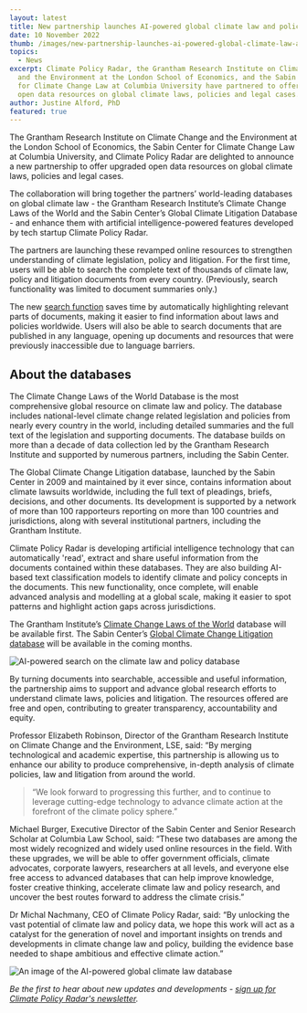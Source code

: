 ```yaml
---
layout: latest
title: New partnership launches AI-powered global climate law and policy database
date: 10 November 2022
thumb: /images/new-partnership-launches-ai-powered-global-climate-law-and-policy-database/climate-policy-radar-ai-climate-law-and-policy-tool.png
topics:
  - News
excerpt: Climate Policy Radar, the Grantham Research Institute on Climate Change
  and the Environment at the London School of Economics, and the Sabin Center
  for Climate Change Law at Columbia University have partnered to offer upgraded
  open data resources on global climate laws, policies and legal cases.
author: Justine Alford, PhD
featured: true
---
```

The Grantham Research Institute on Climate Change and the Environment at the London School of Economics, the Sabin Center for Climate Change Law at Columbia University, and Climate Policy Radar are delighted to announce a new partnership to offer upgraded open data resources on global climate laws, policies and legal cases. 

The collaboration will bring together the partners’ world-leading databases on global climate law - the Grantham Research Institute’s Climate Change Laws of the World and the Sabin Center’s Global Climate Litigation Database - and enhance them with artificial intelligence-powered features developed by tech startup Climate Policy Radar. 

The partners are launching these revamped online resources to strengthen understanding of climate legislation, policy and litigation. For the first time, users will be able to search the complete text of thousands of climate law, policy and litigation documents from every country. (Previously, search functionality was limited to document summaries only.) 

The new [search function](https://climatepolicyradar.org/latest/building-natural-language-search-for-climate-change-laws-and-policies) saves time by automatically highlighting relevant parts of documents, making it easier to find information about laws and policies worldwide. Users will also be able to search documents that are published in any language, opening up documents and resources that were previously inaccessible due to language barriers.

## A﻿bout the databases

The Climate Change Laws of the World Database is the most comprehensive global resource on climate law and policy. The database includes national-level climate change related legislation and policies from nearly every country in the world, including detailed summaries and the full text of the legislation and supporting documents. The database builds on more than a decade of data collection led by the Grantham Research Institute and supported by numerous partners, including the Sabin Center.

The Global Climate Change Litigation database, launched by the Sabin Center in 2009 and maintained by it ever since, contains information about climate lawsuits worldwide, including the full text of pleadings, briefs, decisions, and other documents. Its development is supported by a network of more than 100 rapporteurs reporting on more than 100 countries and jurisdictions, along with several institutional partners, including the Grantham Institute.

Climate Policy Radar is developing artificial intelligence technology that can automatically 'read', extract and share useful information from the documents contained within these databases. They are also building AI-based text classification models to identify climate and policy concepts in the documents. This new functionality, once complete, will enable advanced analysis and modelling at a global scale, making it easier to spot patterns and highlight action gaps across jurisdictions.

The Grantham Institute’s [Climate Change Laws of the World](https://climate-laws.org) database will be available first. The Sabin Center’s [Global Climate Change Litigation database](http://climatecasechart.com/) will be available in the coming months. 

![AI-powered search on the climate law and policy database](/images/new-partnership-launches-ai-powered-global-climate-law-and-policy-database/ai-search-on-climate-change-laws-of-the-world.png)

By turning documents into searchable, accessible and useful information, the partnership aims to support and advance global research efforts to understand climate laws, policies and litigation. The resources offered are free and open, contributing to greater transparency, accountability and equity. 

Professor Elizabeth Robinson, Director of the Grantham Research Institute on Climate Change and the Environment, LSE, said: “By merging technological and academic expertise, this partnership is allowing us to enhance our ability to produce comprehensive, in-depth analysis of climate policies, law and litigation from around the world. 

> “We look forward to progressing this further, and to continue to leverage cutting-edge technology to advance climate action at the forefront of the climate policy sphere.”

Michael Burger, Executive Director of the Sabin Center and Senior Research Scholar at Columbia Law School, said: “These two databases are among the most widely recognized and widely used online resources in the field. With these upgrades, we will be able to offer government officials, climate advocates, corporate lawyers, researchers at all levels, and everyone else free access to advanced databases that can help improve knowledge, foster creative thinking, accelerate climate law and policy research, and uncover the best routes forward to address the climate crisis.”

Dr Michal Nachmany, CEO of Climate Policy Radar, said: “By unlocking the vast potential of climate law and policy data, we hope this work will act as a catalyst for the generation of novel and important insights on trends and developments in climate change law and policy, building the evidence base needed to shape ambitious and effective climate action.”



![An image of the AI-powered global climate law database](/images/new-partnership-launches-ai-powered-global-climate-law-and-policy-database/ai-powered-climate-change-laws-of-the-world.png)

*B﻿e the first to hear about new updates and developments - [sign up for Climate Policy Radar's newsletter](https://3566c5a7.sibforms.com/serve/MUIEAPkXK4liqQjleE87527EfcD9gDzY26dQhnJOxNeXZK_TvEAjl_Qu7rrkysJS2ODrj1LioiH24HTGbul2vS1sAxYCPHtu7PgnhZrAE9yCfaFrJ7vzmvBc3u87cs_pkC_99nQ2AqBONHtLwErrV7mcVga2qNlO1xetSeqVVWYsrVPRjg6Rc978eQEMasGQc4PFgIfMFza8TJEv).*